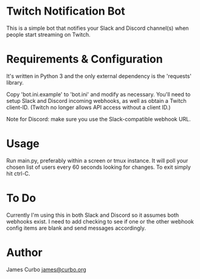 # Twitch Notification Bot

This is a simple bot that notifies your Slack and Discord channel(s) when people start
streaming on Twitch. 

# Requirements & Configuration

It's written in Python 3 and the only external dependency is the 'requests'
library. 

Copy 'bot.ini.example' to 'bot.ini' and modify as necessary. You'll need to
setup Slack and Discord incoming webhooks, as well as obtain a Twitch client-ID.  (Twitch
no longer allows API access without a client ID.)

Note for Discord: make sure you use the Slack-compatible webhook URL.

# Usage

Run main.py, preferably within a screen or tmux instance.  It will poll your
chosen list of users every 60 seconds looking for changes. To exit simply hit
ctrl-C.

# To Do

Currently I'm using this in both Slack and Discord so it assumes both webhooks exist. I need to add checking to see if one or the other webhook config items are blank and send messages accordingly.

# Author 

James Curbo <james@curbo.org>


